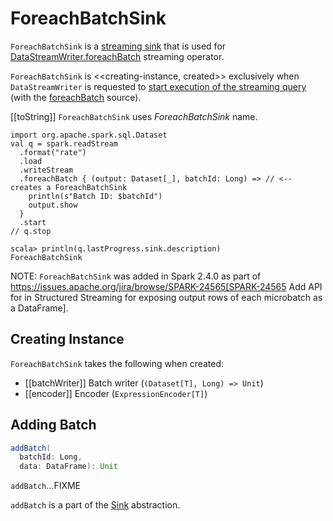 # ForeachBatchSink

`ForeachBatchSink` is a [streaming sink](../Sink.md) that is used for [DataStreamWriter.foreachBatch](../DataStreamWriter.md#foreachBatch) streaming operator.

`ForeachBatchSink` is <<creating-instance, created>> exclusively when `DataStreamWriter` is requested to [start execution of the streaming query](../DataStreamWriter.md#start) (with the [foreachBatch](../DataStreamWriter.md#foreachBatch) source).

[[toString]]
`ForeachBatchSink` uses *ForeachBatchSink* name.

```text
import org.apache.spark.sql.Dataset
val q = spark.readStream
  .format("rate")
  .load
  .writeStream
  .foreachBatch { (output: Dataset[_], batchId: Long) => // <-- creates a ForeachBatchSink
    println(s"Batch ID: $batchId")
    output.show
  }
  .start
// q.stop

scala> println(q.lastProgress.sink.description)
ForeachBatchSink
```

NOTE: `ForeachBatchSink` was added in Spark 2.4.0 as part of https://issues.apache.org/jira/browse/SPARK-24565[SPARK-24565 Add API for in Structured Streaming for exposing output rows of each microbatch as a DataFrame].

## Creating Instance

`ForeachBatchSink` takes the following when created:

* [[batchWriter]] Batch writer (`(Dataset[T], Long) => Unit`)
* [[encoder]] Encoder (`ExpressionEncoder[T]`)

## <span id="addBatch"> Adding Batch

```scala
addBatch(
  batchId: Long,
  data: DataFrame): Unit
```

`addBatch`...FIXME

`addBatch` is a part of the [Sink](../Sink.md#addBatch) abstraction.
